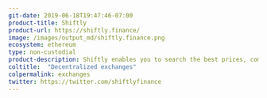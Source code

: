 ```yaml
---
git-date: 2019-06-18T19:47:46-07:00
product-title: Shiftly
product-url: https://shiftly.finance/
image: /images/output_md/shiftly.finance.png
ecosystem: ethereum
type: non-custodial
product-description: Shiftly enables you to search the best prices, compare and swap your cryptocurrencies instantly.
coltitle:  "Decentralized exchanges"
colpermalink: exchanges
twitter: https://twitter.com/shiftlyfinance
---
```

